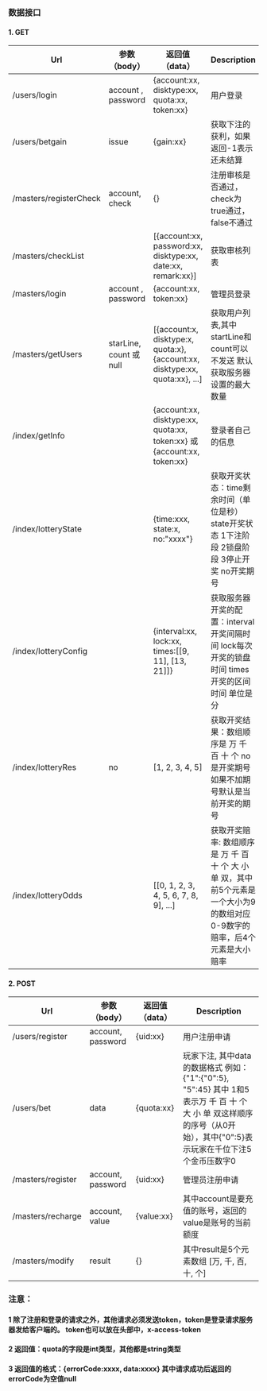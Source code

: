 ### 数据接口
#### 1. GET 
| Url | 参数（body）| 返回值（data） | Description |
|---- |------------|------- |-------------|
| /users/login  |account , password |  {account:xx, disktype:xx, quota:xx, token:xx} | 用户登录 |
| /users/betgain | issue | {gain:xx} | 获取下注的获利，如果返回-1表示还未结算 |
| /masters/registerCheck | account, check | {} | 注册审核是否通过，check为true通过，false不通过 |	
| /masters/checkList | | [{account:xx, password:xx, disktype:xx, date:xx, remark:xx}] | 获取审核列表 | 
| /masters/login | account , password | {account:xx, token:xx} | 管理员登录 |
| /masters/getUsers | starLine, count 或 null | [{account:x, disktype:x, quota:x}, {account:xx, disktype:xx, quota:xx}, ...] | 获取用户列表,其中startLine和count可以不发送 默认获取服务器设置的最大数量 |
| /index/getInfo | | {account:xx, disktype:xx, quota:xx, token:xx} 或 {account:xx, token:xx} | 登录者自己的信息 |
| /index/lotteryState | | {time:xxx, state:x, no:"xxxx"} | 获取开奖状态：time剩余时间（单位是秒） state开奖状态 1下注阶段 2锁盘阶段 3停止开奖 no开奖期号 |
| /index/lotteryConfig | | {interval:xx, lock:xx, times:[[9, 11], [13, 21]]} | 获取服务器开奖的配置：interval开奖间隔时间 lock每次开奖的锁盘时间 times开奖的区间时间 单位是分 |
| /index/lotteryRes | no | [1, 2, 3, 4, 5] | 获取开奖结果：数组顺序是 万 千 百 十 个   no是开奖期号 如果不加期号默认是当前开奖的期号 |
| /index/lotteryOdds | | [[0, 1, 2, 3, 4, 5, 6, 7, 8, 9], ...] |  获取开奖赔率: 数组顺序是 万 千 百 十 个 大 小 单 双，其中前5个元素是一个大小为9的数组对应0-9数字的赔率，后4个元素是大小赔率 |

#### 2. POST 
| Url | 参数（body）| 返回值（data） | Description |
|---- |------------|------- |-------------|
| /users/register  |account, password |  {uid:xx} | 用户注册申请 |
| /users/bet | data | {quota:xx} | 玩家下注, 其中data的数据格式 例如：{"1":{"0":5}, "5":45} 其中 1和5 表示万 千 百 十 个 大 小 单 双这样顺序的序号（从0开始），其中{"0":5}表示玩家在千位下注5个金币压数字0
| /masters/register  |account, password |  {uid:xx} | 管理员注册申请 | 
| /masters/recharge  |account, value |  {value:xx} | 其中account是要充值的账号，返回的value是账号的当前额度 |
| /masters/modify  | result |  {} | 其中result是5个元素数组 [万, 千, 百, 十, 个]  |

### 注意：
#### 1 除了注册和登录的请求之外，其他请求必须发送token，token是登录请求服务器发给客户端的。 token也可以放在头部中，x-access-token 
#### 2 返回值：quota的字段是int类型，其他都是string类型
#### 3 返回值的格式：{errorCode:xxxx, data:xxxx} 其中请求成功后返回的errorCode为空值null
